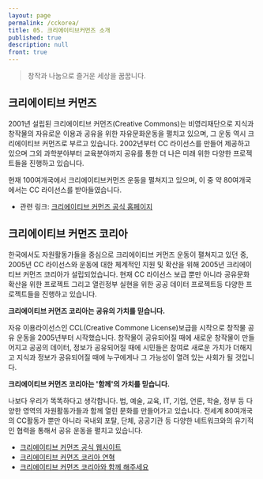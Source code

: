 ```yaml
---
layout: page
permalink: /cckorea/
title: 05. 크리에이티브커먼즈 소개
published: true
description: null
front: true
---
```



> 창작과 나눔으로 즐거운 세상을 꿈꿉니다.

## 크리에이티브 커먼즈

2001년 설립된 크리에이티브 커먼즈(Creative Commons)는 비영리재단으로 지식과 창작물의 자유로운 이용과 공유을 위한 자유문화운동을 펼치고 있으며, 그 운동 역시 크리에이티브 커먼즈로 부르고 있습니다. 2002년부터 CC 라이선스를 만들어 제공하고 있으며 그외 과학분야부터 교육분야까지 공유를 통한 더 나은 미래 위한 다양한 프로젝트들을 진행하고 있습니다.

현재 100여개국에서 크리에이티브커먼즈 운동을 펼쳐지고 있으며, 이 중 약 80여개국에서는 CC 라이선스를 받아들였습니다.

- 관련 링크: [크리에이티브 커먼즈 공식 홈페이지](https://creativecommons.org/about/downloads)

## 크리에이티브 커먼즈 코리아

한국에서도 자원활동가들을 중심으로 크리에이티브 커먼즈 운동이 펼쳐지고 있던 중, 2005년 CC 라이선스와 운동에 대한 체계적인 지원 및 확산을 위해 2005년 크리에이티브 커먼즈 코리아가 설립되었습니다. 현재 CC 라이선스 보급 뿐만 아니라 공유문화 확산을 위한 프로젝트 그리고 열린정부 실현을 위한 공공 데이터 프로젝트등 다양한 프로젝트들을 진행하고 있습니다.

**크리에이티브 커먼즈 코리아는 공유의 가치를 믿습니다.**

자유 이용라이선스인 CCL(Creative Commone License)보급을 시작으로 창작물 공유 운동을 2005년부터 시작했습니다. 창작물이 공유되어질 때에 새로운 창작물이 만들어지고 공공의 데이터, 정보가 공유되어질 때에 시민들은 참여로 새로운 가치가 더해지고 지식과 정보가 공유되어질 때에 누구에게나 그 가능성이 열려 있는 사회가 될 것입니다. 

**크리에이티브 커먼즈 코리아는 '함께'의 가치를 믿습니다.**

나보다 우리가 똑똑하다고 생각합니다. 법, 예술, 교육, IT, 기업, 언론, 학술, 정부 등 다양한 영역의 자원활동가들과 함께 열린 문화를 만들어가고 있습니다. 전세계 80여개국의 CC활동가 뿐만 아니라 국내외 포탈, 단체, 공공기관 등 다양한 네트워크와의 유기적인 협력을 통해서 공유 운동을 펼치고 있습니다.

- [크리에이티브 커먼즈 공식 웹사이트](http://cckorea.org/xe/main)
- [크리에이티브 커먼즈 코리아 연혁](http://www.cckorea.org/xe/?mid=history)
- [크리에이티브 커먼즈 코리아와 함께 해주세요](http://cckorea.org/xe/participate)
